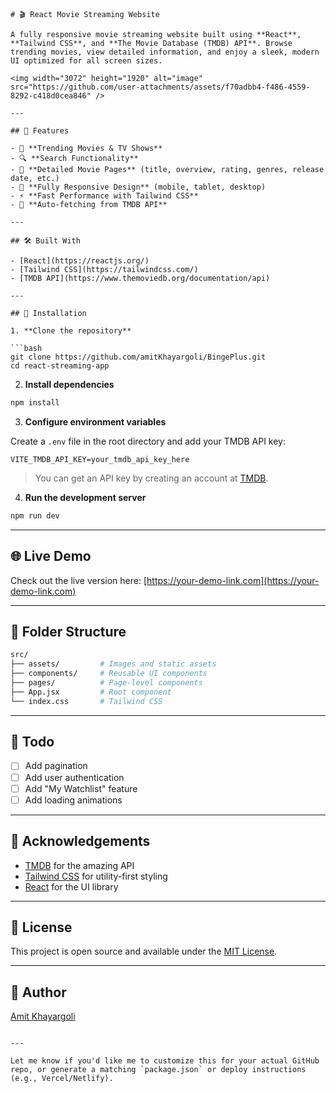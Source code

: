 ````
# 🎬 React Movie Streaming Website

A fully responsive movie streaming website built using **React**, **Tailwind CSS**, and **The Movie Database (TMDB) API**. Browse trending movies, view detailed information, and enjoy a sleek, modern UI optimized for all screen sizes.

<img width="3072" height="1920" alt="image" src="https://github.com/user-attachments/assets/f70adbb4-f486-4559-8292-c418d0cea846" />

---

## 🚀 Features

- 🎥 **Trending Movies & TV Shows**
- 🔍 **Search Functionality**
- 📝 **Detailed Movie Pages** (title, overview, rating, genres, release date, etc.)
- 📱 **Fully Responsive Design** (mobile, tablet, desktop)
- ⚡ **Fast Performance with Tailwind CSS**
- 🔄 **Auto-fetching from TMDB API**

---

## 🛠️ Built With

- [React](https://reactjs.org/)
- [Tailwind CSS](https://tailwindcss.com/)
- [TMDB API](https://www.themoviedb.org/documentation/api)

---

## 🔧 Installation

1. **Clone the repository**

```bash
git clone https://github.com/amitKhayargoli/BingePlus.git
cd react-streaming-app
````

2. **Install dependencies**

```bash
npm install
```

3. **Configure environment variables**

Create a `.env` file in the root directory and add your TMDB API key:

```env
VITE_TMDB_API_KEY=your_tmdb_api_key_here
```

> You can get an API key by creating an account at [TMDB](https://www.themoviedb.org/).

4. **Run the development server**

```bash
npm run dev
```

---

## 🌐 Live Demo

Check out the live version here: [https://your-demo-link.com](https://your-demo-link.com)

---

## 📁 Folder Structure

```bash
src/
├── assets/         # Images and static assets
├── components/     # Reusable UI components
├── pages/          # Page-level components
├── App.jsx         # Root component
└── index.css       # Tailwind CSS
```

---

## 📌 Todo

* [ ] Add pagination
* [ ] Add user authentication
* [ ] Add "My Watchlist" feature
* [ ] Add loading animations

---

## 🙌 Acknowledgements

* [TMDB](https://www.themoviedb.org/) for the amazing API
* [Tailwind CSS](https://tailwindcss.com/) for utility-first styling
* [React](https://reactjs.org/) for the UI library

---

## 📄 License

This project is open source and available under the [MIT License](LICENSE).

---

## 👤 Author

[Amit Khayargoli](https://github.com/amitKhayargoli)

```

---

Let me know if you'd like me to customize this for your actual GitHub repo, or generate a matching `package.json` or deploy instructions (e.g., Vercel/Netlify).
```
